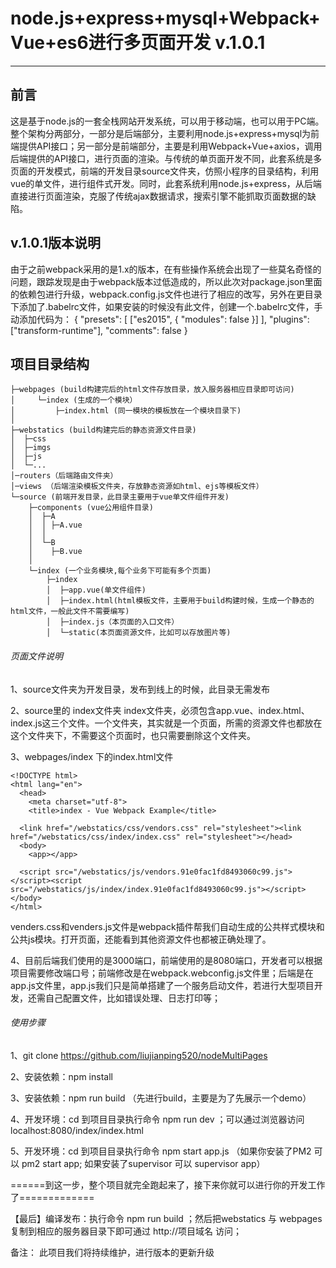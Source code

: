 # node.js+express+mysql+Webpack+Vue+es6进行多页面开发 v.1.0.1

---

## 前言
这是基于node.js的一套全栈网站开发系统，可以用于移动端，也可以用于PC端。整个架构分两部分，一部分是后端部分，主要利用node.js+express+mysql为前端提供API接口；另一部分是前端部分，主要是利用Webpack+Vue+axios，调用后端提供的API接口，进行页面的渲染。与传统的单页面开发不同，此套系统是多页面的开发模式，前端的开发目录source文件夹，仿照小程序的目录结构，利用vue的单文件，进行组件式开发。同时，此套系统利用node.js+express，从后端直接进行页面渲染，克服了传统ajax数据请求，搜索引擎不能抓取页面数据的缺陷。


## v.1.0.1版本说明
由于之前webpack采用的是1.x的版本，在有些操作系统会出现了一些莫名奇怪的问题，跟踪发现是由于webpack版本过低造成的，所以此次对package.json里面的依赖包进行升级，webpack.config.js文件也进行了相应的改写，另外在更目录下添加了.babelrc文件，如果安装的时候没有此文件，创建一个.babelrc文件，手动添加代码为：
{
  "presets": [
    ["es2015", { "modules": false }]
  ],
  "plugins": ["transform-runtime"],
  "comments": false 
}



## 项目目录结构

    ├─webpages (build构建完后的html文件存放目录，放入服务器相应目录即可访问)
    │     └─index (生成的一个模块）
    │         ├─index.html (同一模块的模板放在一个模块目录下)
    │        
    ├─webstatics (build构建完后的静态资源文件目录)
    │  ├─css
    │  ├─imgs
    │  ├─js
    │  └─...
    │─routers（后端路由文件夹）
    │─views （后端渲染模板文件夹，存放静态资源如html、ejs等模板文件）
    └─source (前端开发目录，此目录主要用于vue单文件组件开发)
        ├─components (vue公用组件目录)
        │  ├─A
        │  │ ├─A.vue
        │  │      
        │  └─B
        │    ├─B.vue
        │          
        └─index (一个业务模块,每个业务下可能有多个页面)
            ├─index
            │  ├─app.vue(单文件组件)
            │  ├─index.html(html模板文件，主要用于build构建时候，生成一个静态的html文件，一般此文件不需要编写)
            │  ├─index.js（本页面的入口文件）
            │  └─static(本页面资源文件，比如可以存放图片等)


###### 页面文件说明

1、source文件夹为开发目录，发布到线上的时候，此目录无需发布

2、source里的 index文件夹
index文件夹，必须包含app.vue、index.html、index.js这三个文件。一个文件夹，其实就是一个页面，所需的资源文件也都放在这个文件夹下，不需要这个页面时，也只需要删除这个文件夹。

3、webpages/index 下的index.html文件

```
<!DOCTYPE html>
<html lang="en">
  <head>
    <meta charset="utf-8">
    <title>index - Vue Webpack Example</title>
    
  <link href="/webstatics/css/vendors.css" rel="stylesheet"><link href="/webstatics/css/index/index.css" rel="stylesheet"></head>
  <body>
    <app></app>
    
  <script src="/webstatics/js/vendors.91e0fac1fd8493060c99.js"></script><script src="/webstatics/js/index/index.91e0fac1fd8493060c99.js"></script></body>
</html>

```

venders.css和venders.js文件是webpack插件帮我们自动生成的公共样式模块和公共js模块。打开页面，还能看到其他资源文件也都被正确处理了。

4、目前后端我们使用的是3000端口，前端使用的是8080端口，开发者可以根据项目需要修改端口号；前端修改是在webpack.webconfig.js文件里；后端是在app.js文件里，app.js我们只是简单搭建了一个服务启动文件，若进行大型项目开发，还需自己配置文件，比如错误处理、日志打印等；

###### 使用步骤
1、git clone https://github.com/liujianping520/nodeMultiPages

2、安装依赖：npm install

3、安装依赖：npm run build （先进行build，主要是为了先展示一个demo）

4、开发环境：cd 到项目目录执行命令 npm run dev ；可以通过浏览器访问 localhost:8080/index/index.html 

5、开发环境：cd 到项目目录执行命令 npm start app.js （如果你安装了PM2 可以 pm2 start app; 如果安装了supervisor 可以 supervisor app）

======到这一步，整个项目就完全跑起来了，接下来你就可以进行你的开发工作了=============

【最后】编译发布：执行命令 npm run build ；然后把webstatics 与 webpages复制到相应的服务器目录下即可通过 http://项目域名 访问；


备注：
此项目我们将持续维护，进行版本的更新升级

